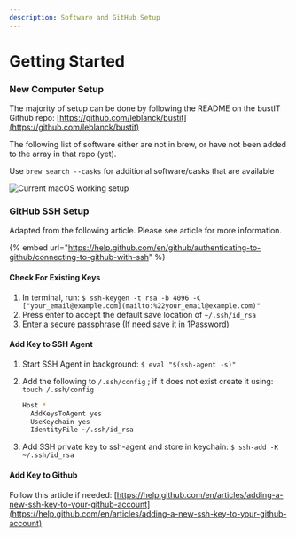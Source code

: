 ```yaml
---
description: Software and GitHub Setup
---
```


# Getting Started

### New Computer Setup

The majority of setup can be done by following the README on the bustIT Github repo: [https://github.com/leblanck/bustit](https://github.com/leblanck/bustit)

The following list of software either are not in brew, or have not been added to the array in that repo (yet).

Use `brew search --casks` for additional software/casks that are available

![Current macOS working setup](.gitbook/assets/Screen\_Shot\_2020-02-25\_at\_2.27.15\_PM.png)

### GitHub SSH Setup

Adapted from the following article. Please see article for more information.

{% embed url="https://help.github.com/en/github/authenticating-to-github/connecting-to-github-with-ssh" %}

#### Check For Existing Keys

1. In terminal, run: `$ ssh-keygen -t rsa -b 4096 -C ["your_email@example.com](mailto:%22your_email@example.com)"`
2. Press enter to accept the default save location of `~/.ssh/id_rsa`
3. Enter a secure passphrase (If need save it in 1Password)

#### Add Key to SSH Agent

1. Start SSH Agent in background: `$ eval "$(ssh-agent -s)"`
2.  Add the following to `/.ssh/config` ; if it does not exist create it using: `touch /.ssh/config`

    ```bash
    Host *
      AddKeysToAgent yes
      UseKeychain yes
      IdentityFile ~/.ssh/id_rsa
    ```
3. Add SSH private key to ssh-agent and store in keychain: `$ ssh-add -K ~/.ssh/id_rsa`

#### Add Key to Github

Follow this article if needed: [https://help.github.com/en/articles/adding-a-new-ssh-key-to-your-github-account](https://help.github.com/en/articles/adding-a-new-ssh-key-to-your-github-account)
